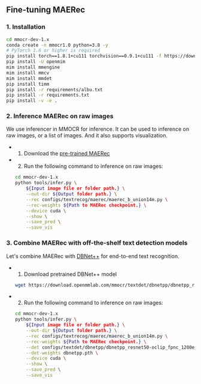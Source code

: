 ## Fine-tuning MAERec

### 1. Installation

```bash
cd mmocr-dev-1.x
conda create -n mmocr1.0 python=3.8 -y
# PyTorch 1.6 or higher is required
pip install torch==1.8.1+cu111 torchvision==0.9.1+cu111 -f https://download.pytorch.org/whl/torch_stable.html
pip install -U openmim
mim install mmengine
mim install mmcv
mim install mmdet
pip install timm
pip install -r requirements/albu.txt
pip install -r requirements.txt
pip install -v -e .
```

### 2. Inference MAERec on raw images
We use inferencer in MMOCR for inference. It can be used to inference on raw images, or a list of images. And it also supports visualization.

- 1. Download the [pre-trained MAERec](../README.md#42-fine-tuning)
- 2. Run the following command to inference on raw images:

    ```bash
    cd mmocr-dev-1.x
    python tools/infer.py \
        ${Input image file or folder path.} \
        --out-dir ${Output folder path.} \
        --rec configs/textrecog/maerec/maerec_b_union14m.py \
        --rec-weights ${Path to MAERec checkpoint.} \
        --device cuda \
        --show \
        --save_pred \
        --save_vis
    ```


### 3. Combine MAERec with off-the-shelf text detection models
Let's combine MAERec with [DBNet++](https://github.com/open-mmlab/mmocr/tree/main/configs/textdet/dbnetpp) for end-to-end text recognition.

- 1. Download pretrained DBNet++ model
    ```bash
    wget https://download.openmmlab.com/mmocr/textdet/dbnetpp/dbnetpp_resnet50-oclip_fpnc_1200e_icdar2015/dbnetpp_resnet50-oclip_fpnc_1200e_icdar2015_20221101_124139-4ecb39ac.pth -O dbnetpp.pth
    ```
- 2. Run the following command to inference on raw images:

    ```bash
    cd mmocr-dev-1.x
    python tools/infer.py \
        ${Input image file or folder path.} \
        --out-dir ${Output folder path.} \
        --rec configs/textrecog/maerec/maerec_b_union14m.py \
        --rec-weights ${Path to MAERec checkpoint.} \
        --det configs/textdet/dbnetpp/dbnetpp_resnet50-oclip_fpnc_1200e_icdar2015.py \
        --det-weights dbnetpp.pth \
        --device cuda \
        --show \
        --save_pred \
        --save_vis
    ```
